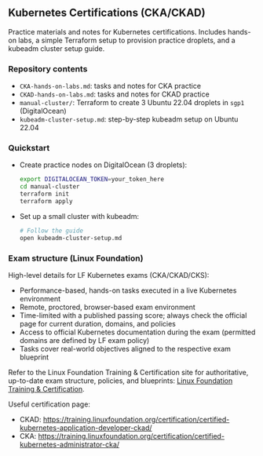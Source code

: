 ## Kubernetes Certifications (CKA/CKAD)

Practice materials and notes for Kubernetes certifications. Includes hands-on labs, a simple Terraform setup to provision practice droplets, and a kubeadm cluster setup guide.

### Repository contents
- `CKA-hands-on-labs.md`: tasks and notes for CKA practice
- `CKAD-hands-on-labs.md`: tasks and notes for CKAD practice
- `manual-cluster/`: Terraform to create 3 Ubuntu 22.04 droplets in `sgp1` (DigitalOcean)
- `kubeadm-cluster-setup.md`: step-by-step kubeadm setup on Ubuntu 22.04

### Quickstart
- Create practice nodes on DigitalOcean (3 droplets):
  ```bash
  export DIGITALOCEAN_TOKEN=your_token_here
  cd manual-cluster
  terraform init
  terraform apply
  ```
- Set up a small cluster with kubeadm:
  ```bash
  # Follow the guide
  open kubeadm-cluster-setup.md
  ```

### Exam structure (Linux Foundation)
High-level details for LF Kubernetes exams (CKA/CKAD/CKS):
- Performance-based, hands-on tasks executed in a live Kubernetes environment
- Remote, proctored, browser-based exam environment
- Time-limited with a published passing score; always check the official page for current duration, domains, and policies
- Access to official Kubernetes documentation during the exam (permitted domains are defined by LF exam policy)
- Tasks cover real-world objectives aligned to the respective exam blueprint

Refer to the Linux Foundation Training & Certification site for authoritative, up-to-date exam structure, policies, and blueprints: [Linux Foundation Training & Certification](https://training.linuxfoundation.org).

Useful certification page:
- CKAD: https://training.linuxfoundation.org/certification/certified-kubernetes-application-developer-ckad/
- CKA: https://training.linuxfoundation.org/certification/certified-kubernetes-administrator-cka/


